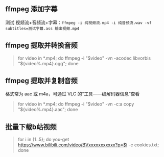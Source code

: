## ffmpeg 添加字幕

测试 视频流+音频流+字幕：`ffmpeg -i 纯视频流.mp4 -i 纯音频流.wav -vf subtitles=测试字幕.ass 输出视频.mp4`

## ffmpeg 提取并转换音频

> for video in *.mp4; do ffmpeg -i "$video" -vn -acodec libvorbis "${video%.mp4}.ogg"; done

## ffmpeg 提取并复制音频

格式常为 aac 或 m4a，可通过 VLC 的“工具——编解码器信息”查看

> for video in *.mp4; do ffmpeg -i "$video" -vn -c:a copy "${video%.mp4}.aac"; done

## 批量下载b站视频

> for i in {1..5}; do you-get https://www.bilibili.com/video/BVxxxxxxxxxxx?p=$i -c cookies.txt; done 
